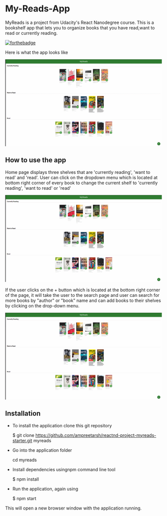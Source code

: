 # My-Reads-App
MyReads is a project from Udacity's React Nanodegree course. This is a bookshelf app that lets you to organize books that you have read,want to read or currently reading.

[![forthebadge](https://forthebadge.com/images/badges/made-with-javascript.svg)](https://forthebadge.com)

Here is what the app looks like

<img src="imgs/mainpage.gif" width="800px">

## How to use the app

Home page displays three shelves that are 'currently reading', 'want to read' and 'read'. User can click on the dropdown menu which is located at bottom right corner of every book to change the current shelf to 'currently reading', 'want to read' or 'read'

<img src="imgs/shelf.gif" width="800px">

If the user clicks on the + button which is located at the bottom right corner of the page, it will take the user to the search page and user can search for more books by "author" or "book" name and can add books to their shelves by clicking on the drop-down menu.

<img src="imgs/search.gif" width="800px">

## Installation

- To install the application clone this git repository

  $ git clone https://github.com/ampreetarsh/reactnd-project-myreads-starter.git myreads

- Go into the application folder

  cd myreads

- Install dependencies usingnpm command line tool

  $ npm install

- Run the application, again using

  $ npm start

This will open a new browser window with the application running.
